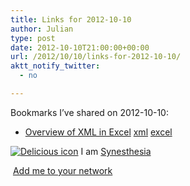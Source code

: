 ```yaml
---
title: Links for 2012-10-10
author: Julian
type: post
date: 2012-10-10T21:00:00+00:00
url: /2012/10/10/links-for-2012-10-10/
aktt_notify_twitter:
  - no

---
```

Bookmarks I&#8217;ve shared on 2012-10-10:

  * [Overview of XML in Excel][1] 
    [xml][2] [excel][3] </li> </ul> 
    
    <p class="deliciouslink">
      <a href="http://del.icio.us/synesthesia" title="See all my bookmarks on del.icio.us"><img src="https://www.synesthesia.co.uk/images/deliciousicon.jpg" alt="Delicious icon" /></a>&nbsp;I am <a href="http://del.icio.us/synesthesia" title="See all my bookmarks on del.icio.us">Synesthesia</a>
    </p>
    
    <p class="deliciouslink">
      <a href="http://del.icio.us/network?add=synesthesia" title="Add me to your del.icio.us network"><img src="https://www.synesthesia.co.uk/images/add.gif" alt="" /></a>&nbsp;<a href="http://del.icio.us/network?add=synesthesia" title="Add me to your del.icio.us network">Add me to your network</a>
    </p>

 [1]: http://office.microsoft.com/en-us/excel-help/overview-of-xml-in-excel-HA010206396.aspx
 [2]: http://www.delicious.com/synesthesia/xml
 [3]: http://www.delicious.com/synesthesia/excel